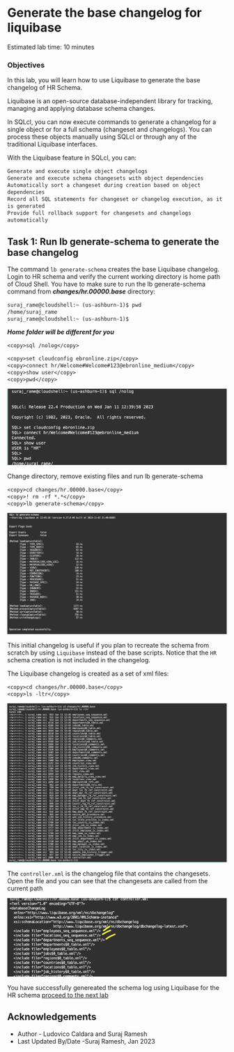 # Generate the base changelog for liquibase

Estimated lab time: 10 minutes

### Objectives

In this lab, you will learn how to use Liquibase  to generate the base changelog of HR Schema.

Liquibase is an open-source database-independent library for tracking, managing and applying database schema changes.

In SQLcl, you can now execute commands to generate a changelog for a single object or for a full schema (changeset and changelogs). You can process these objects manually using SQLcl or through any of the traditional Liquibase interfaces.

With the Liquibase feature in SQLcl, you can:

    Generate and execute single object changelogs
    Generate and execute schema changesets with object dependencies
    Automatically sort a changeset during creation based on object dependencies
    Record all SQL statements for changeset or changelog execution, as it is generated
    Provide full rollback support for changesets and changelogs automatically

## Task 1: Run lb generate-schema to generate the base changelog

The command `lb generate-schema` creates the base Liquibase changelog. Login to HR schema and verify the current working directory is home path of Cloud Shell. You have to make sure to run the lb generate-schema command from ***changes/hr.00000.base*** directory:

```text
suraj_rame@cloudshell:~ (us-ashburn-1)$ pwd
/home/suraj_rame
suraj_rame@cloudshell:~ (us-ashburn-1)$ 
```

***Home folder will be different for you***

```text
<copy>sql /nolog</copy>
```

```text
<copy>set cloudconfig ebronline.zip</copy>
<copy>connect hr/Welcome#Welcome#123@ebronline_medium</copy>
<copy>show user</copy>
<copy>pwd</copy>
```

![sqlcl-hr](images/sqlcl-hr.png " ")

Change directory, remove existing files and run lb generate-schema

```text
<copy>cd changes/hr.00000.base</copy>
<copy>! rm -rf *.*</copy>
<copy>lb generate-schema</copy>
```

![lb-genschema](images/lb-genschema.png " ")

This initial changelog is useful if you plan to recreate the schema from scratch by using `Liquibase` instead of the base scripts.
Notice that the `HR` schema creation is not included in the changelog.

The Liquibase changelog is created as a set of xml files:

```text
<copy>cd changes/hr.00000.base</copy>
<copy>ls -ltr</copy>
```

![list schemaxml](images/list-schemaxml.png " ")

The `controller.xml` is the changelog file that contains the changesets. Open the file and you can see that the changesets are called from the current path 

![controller Path](images/controller-path.png " ")

You have successfully genereated the schema log using Liquibase for the HR schema [proceed to the next lab](#next)

## Acknowledgements ##

- Author - Ludovico Caldara and Suraj Ramesh 
- Last Updated By/Date -Suraj Ramesh, Jan 2023
